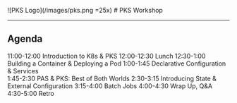 ![PKS Logo](/images/pks.png =25x) # PKS Workshop

---
## Agenda
11:00-12:00 Introduction to K8s & PKS
12:00-12:30 Lunch
12:30-1:00 Building a Container & Deploying a Pod
1:00-1:45 Declarative Configuration & Services  
1:45-2:30 PAS & PKS: Best of Both Worlds
2:30-3:15 Introducing State & External Configuration
3:15-4:00 Batch Jobs
4:00-4:30 Wrap Up, Q&A
4:30-5:00 Retro
